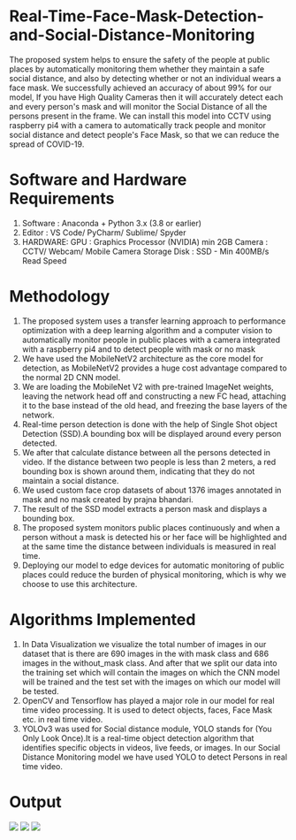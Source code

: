 # Real-Time-Face-Mask-Detection-and-Social-Distance-Monitoring

The proposed system helps to ensure the safety of the people at public places by automatically monitoring them whether they maintain a safe social distance, and also by detecting whether or not an individual wears a face mask. We successfully achieved an accuracy of about 99% for our model, If you have High Quality Cameras then it will accurately detect each and every person's mask and will monitor the Social Distance of all the persons present in the frame. We can install this model into CCTV using raspberry pi4 with a camera to automatically track people and monitor social distance and detect people's Face Mask, so that we can reduce the spread of COVID-19.

# Software and Hardware Requirements 
1. Software : Anaconda + Python 3.x (3.8 or earlier)
2. Editor : VS Code/ PyCharm/ Sublime/ Spyder
3. HARDWARE: GPU : Graphics Processor (NVIDIA) min 2GB
             Camera : CCTV/ Webcam/ Mobile Camera 
             Storage Disk : SSD - Min 400MB/s Read Speed

# Methodology
1. The proposed system uses a transfer learning approach to performance optimization with a deep learning algorithm and a computer vision to automatically monitor people in public places with a camera integrated with a raspberry pi4 and to detect people with mask or no mask
2. We have used the MobileNetV2 architecture as the core model for detection, as MobileNetV2 provides a huge cost advantage compared to the normal 2D CNN model.
3. We are loading the MobileNet V2 with pre-trained ImageNet weights, leaving the network head off and constructing a new FC head, attaching it to the base instead of the old head, and freezing the base layers of the network.
4. Real-time person detection is done with the help of Single Shot object Detection (SSD).A bounding box will be displayed around every person detected.
5. We after that calculate distance between all the persons detected in video. If the distance between two people is less than 2 meters, a red bounding box is shown around them, indicating that they do not maintain a social distance.
6. We used custom face crop datasets of about 1376  images annotated in mask and no mask created by prajna bhandari.
7. The result of the SSD model extracts a person mask and displays a bounding box.
8. The proposed system monitors public places continuously and when a person without a mask is detected  his or her face will be highlighted and at the same time the distance between individuals is measured in real time. 
9. Deploying our model to edge devices for automatic monitoring of public places could reduce the burden of physical monitoring, which is why we choose to use this architecture.

# Algorithms Implemented
1. In Data Visualization we visualize the total number of images in our dataset
that is there are 690 images in the with mask class and 686 images in the without_mask class. And after that we split our data into the training set which will contain the images on which the CNN model will be trained and the test set with the images on which our model will be tested.
2. OpenCV and Tensorflow has played a major role in our model for real time video processing. It is used to detect objects, faces, Face Mask etc. in real time video.
3. YOLOv3 was used for Social distance module, YOLO stands for (You Only Look Once).It is a real-time object detection algorithm that identifies specific objects in videos, live feeds, or images.
In our Social Distance Monitoring model we have used YOLO to detect Persons in real time video.

# Output
<img src="C:/Users/Home/Downloads/sd1.png">
<img src="C:/Users/Home/Downloads/sd2.png">
<img src="C:/Users/Home/Downloads/sd3.png">
